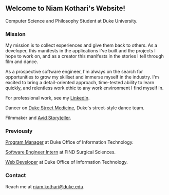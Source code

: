 ## Welcome to Niam Kothari's Website!

Computer Science and Philosophy Student at Duke University.

### Mission
My mission is to collect experiences and give them back to others. As a developer, this manifests in the applications I've built and the projects I hope to work on, and as a creator this manifests in the stories I tell through film and dance. 

As a prospective software engineer, I'm always on the search for opportunities to grow my skillset and immerse myself in the industry. I'm excited to bring a detail-oriented approach, time-tested ability to learn quickly, and relentless work ethic to any work environment I find myself in.

For professional work, see my [LinkedIn](https://www.linkedin.com/in/niamkothari/).

Dancer on [Duke Street Medicine](https://www.youtube.com/watch?v=bVDJ2HIqavk), Duke's street-style dance team.

Filmmaker and [Avid Storyteller](https://www.youtube.com/watch?v=fFxf21zp9Vo).

### Previously
[Program Manager](https://codeplus.duke.edu/node/6675) at Duke Office of Information Technology.

[Software Engineer Intern](https://findsurgicalsciences.com/) at FIND Surgical Sciences.

[Web Developer](https://www.youtube.com/watch?v=w8IFclyYFTg) at Duke Office of Information Technology.

### Contact
Reach me at niam.kothari@duke.edu.
